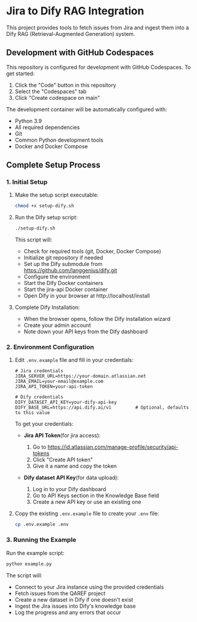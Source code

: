 # Jira to Dify RAG Integration

This project provides tools to fetch issues from Jira and ingest them into a Dify RAG (Retrieval-Augmented Generation) system.

## Development with GitHub Codespaces

This repository is configured for development with GitHub Codespaces. To get started:

1. Click the "Code" button in this repository
2. Select the "Codespaces" tab
3. Click "Create codespace on main"

The development container will be automatically configured with:
- Python 3.9
- All required dependencies
- Git
- Common Python development tools
- Docker and Docker Compose

## Complete Setup Process

### 1. Initial Setup

1. Make the setup script executable:
   ```bash
   chmod +x setup-dify.sh
   ```

2. Run the Dify setup script:
   ```bash
   ./setup-dify.sh
   ```
   This script will:
   - Check for required tools (git, Docker, Docker Compose)
   - Initialize git repository if needed
   - Set up the Dify submodule from https://github.com/langgenius/dify.git
   - Configure the environment
   - Start the Dify Docker containers
   - Start the jira-api Docker container
   - Open Dify in your browser at http://localhost/install

3. Complete Dify Installation:
   - When the browser opens, follow the Dify installation wizard
   - Create your admin account
   - Note down your API keys from the Dify dashboard

### 2. Environment Configuration

1. Edit `.env.example` file and fill in your credentials:

   ```env
   # Jira credentials
   JIRA_SERVER_URL=https://your-domain.atlassian.net   
   JIRA_EMAIL=your-email@example.com 
   JIRA_API_TOKEN=your-api-token 

   # Dify credentials
   DIFY_DATASET_API_KEY=your-dify-api-key                      
   DIFY_BASE_URL=https://api.dify.ai/v1         # Optional, defaults to this value
   ```

   To get your credentials:
   - **Jira API Token**(for jira access): 
     1. Go to https://id.atlassian.com/manage-profile/security/api-tokens
     2. Click "Create API token"
     3. Give it a name and copy the token
   
   - **Dify dataset API Key**(for data upload):
     1. Log in to your Dify dashboard
     2. Go to API Keys section in the Knowledge Base field
     3. Create a new API key or use an existing one


2. Copy the existing `.env.example` file to create your `.env` file:
   ```bash
   cp .env.example .env
   ```


### 3. Running the Example

Run the example script:
```bash
python example.py
```

The script will:
- Connect to your Jira instance using the provided credentials
- Fetch issues from the QAREF project
- Create a new dataset in Dify if one doesn't exist
- Ingest the Jira issues into Dify's knowledge base
- Log the progress and any errors that occur

